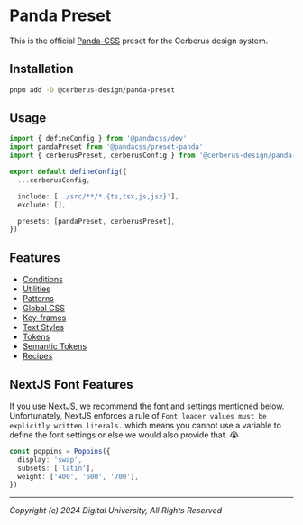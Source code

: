 # Panda Preset

This is the official [Panda-CSS](https://panda-css.com/) preset for the Cerberus design system.

## Installation

```bash
pnpm add -D @cerberus-design/panda-preset
```

## Usage

```typescript
import { defineConfig } from '@pandacss/dev'
import pandaPreset from '@pandacss/preset-panda'
import { cerberusPreset, cerberusConfig } from '@cerberus-design/panda-preset'

export default defineConfig({
  ...cerberusConfig,

  include: ['./src/**/*.{ts,tsx,js,jsx}'],
  exclude: [],

  presets: [pandaPreset, cerberusPreset],
})
```

## Features

- [Conditions](https://github.com/omnifed/cerberus/blob/main/packages/panda-preset/src/conditions.ts)
- [Utilities](https://github.com/omnifed/cerberus/blob/main/packages/panda-preset/src/utilities.ts)
- [Patterns](https://github.com/omnifed/cerberus/blob/main/packages/panda-preset/src/patterns.ts)
- [Global CSS](https://github.com/omnifed/cerberus/blob/main/packages/panda-preset/src/globalCss.ts)
- [Key-frames](https://github.com/omnifed/cerberus/blob/main/packages/panda-preset/src/theme/keyframes.ts)
- [Text Styles](https://github.com/omnifed/cerberus/blob/main/packages/panda-preset/src/theme/textStyles.ts)
- [Tokens](https://github.com/omnifed/cerberus/blob/main/packages/panda-preset/src/theme/tokens.ts)
- [Semantic Tokens](https://github.com/omnifed/cerberus/blob/main/packages/panda-preset/src/theme/semantic-tokens/index.ts)
- [Recipes](https://github.com/omnifed/cerberus/blob/main/packages/panda-preset/src/recipes/index.ts)

## NextJS Font Features

If you use NextJS, we recommend the font and settings mentioned below. Unfortunately, NextJS enforces a rule of `Font loader values must be explicitly written literals.` which means you cannot use a variable to define the font settings or else we would also provide that. :sob:

```typescript
const poppins = Poppins({
  display: 'swap',
  subsets: ['latin'],
  weight: ['400', '600', '700'],
})
```

---

_Copyright (c) 2024 Digital University, All Rights Reserved_
